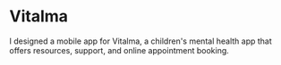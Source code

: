 # Vitalma
I designed a mobile app for Vitalma, a children's mental health app that offers resources, support, and online appointment booking.
